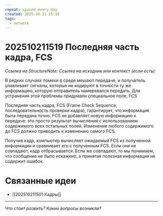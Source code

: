 ```yaml
---
repeat: spaced every day
created: 2025-10-21 15:19
tags:
  - network
---
```

# 202510211519 Последняя часть кадра, FCS

*Ссылка на StructureNote:*
*Ссылка на исходник или контекст (если есть):*

В редких случаях помехи в среде мешают передаче, и получатель улавливает сигналы, которые не кодируют в точности ту же информацию, которую отправитель намеревался передать. Для устранения этой проблемы придумали специальное поле, FCS

Последняя часть кадра, FCS (Frame Check Sequence‚ последовательность проверки кадра), гарантирует, что информация была передана точно. FCS не добавляет новую информацию к передаче: это просто результат вычисления с использованием содержимого всех остальных полей. Изменение любого содержимого до FCS должно приводить к изменению самого FCS.

Получив кадр, компьютер вычисляет ожидаемый FCS из полученной информации и сравнивает его с полученным FCS. Если они не совпадают, кадр отбрасывается. Если же совпадают, то мы понимаем, что сообщение не было искажено‚ а принятая полезная информация не содержит ошибок.

# Связанные идеи

- [[202510211501 Кадры]]

---

*Что стоит развить? Какие вопросы возникли?*

